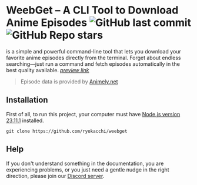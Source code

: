 # WeebGet – A CLI Tool to Download Anime Episodes ![GitHub last commit](https://img.shields.io/github/last-commit/ryokacchi/weebget) ![GitHub Repo stars](https://img.shields.io/github/stars/ryokacchi/weebget)
is a simple and powerful command-line tool that lets you download your favorite anime episodes directly from the terminal.
Forget about endless searching—just run a command and fetch episodes automatically in the best quality available. [*preview link*](https://cdn.discordapp.com/attachments/1096085224632361005/1375832968630636575/2025-05-21_13-56-32_online-video-cutter.com.mp4?ex=6833c88d&is=6832770d&hm=c2cbddc0cd3f488608c3e7d56087ee277b35a103723322370393831135416ede&)

> Episode data is provided by [Animely.net](https://animely.net)

## Installation
First of all, to run this project, your computer must have [Node.js version 23.11.1](https://nodejs.org/tr) installed.

```
git clone https://github.com/ryokacchi/weebget
```

## Help
If you don't understand something in the documentation, you are experiencing problems, or you just need a gentle nudge in the right direction, please join our [Discord server](https://discord.gg/wH9ckRMETq).
